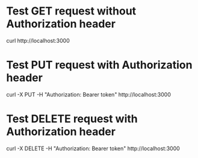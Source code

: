 # Test GET request without Authorization header

curl http://localhost:3000

# Test PUT request with Authorization header

curl -X PUT -H "Authorization: Bearer token" http://localhost:3000

# Test DELETE request with Authorization header

curl -X DELETE -H "Authorization: Bearer token" http://localhost:3000
